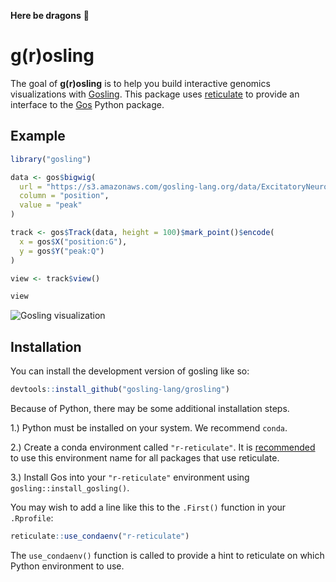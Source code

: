 
<!-- README.md is generated from README.Rmd. Please edit that file -->

**Here be dragons** 🐉

# g(r)osling

<!-- badges: start -->
<!-- badges: end -->

The goal of **g(r)osling** is to help you build interactive genomics
visualizations with
[Gosling](https://github.com/gosling-lang/gosling.js). This package uses
[reticulate](https://rstudio.github.io/reticulate/) to provide an
interface to the [Gos](https://github.com/gosling-lang/gos) Python
package.

## Example

``` r
library("gosling")

data <- gos$bigwig(
  url = "https://s3.amazonaws.com/gosling-lang.org/data/ExcitatoryNeurons-insertions_bin100_RIPnorm.bw",
  column = "position",
  value = "peak"
)

track <- gos$Track(data, height = 100)$mark_point()$encode(
  x = gos$X("position:G"),
  y = gos$Y("peak:Q")
)

view <- track$view()

view
```

![Gosling
visualization](https://user-images.githubusercontent.com/24403730/180341226-a9ac36b4-47cb-40d8-bfd2-a2e6f18c153f.png)

## Installation

You can install the development version of gosling like so:

``` r
devtools::install_github("gosling-lang/grosling") 
```

Because of Python, there may be some additional installation steps.

1.) Python must be installed on your system. We recommend `conda`.

2.) Create a conda environment called `"r-reticulate"`. It is
[recommended](https://rstudio.github.io/reticulate/articles/python_packages.html)
to use this environment name for all packages that use reticulate.

3.) Install Gos into your `"r-reticulate"` environment using
`gosling::install_gosling()`.

You may wish to add a line like this to the `.First()` function in your
`.Rprofile`:

``` r
reticulate::use_condaenv("r-reticulate")
```

The `use_condaenv()` function is called to provide a hint to reticulate
on which Python environment to use.
